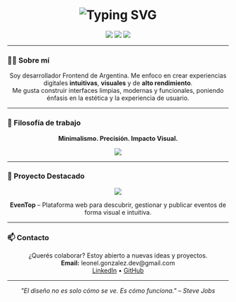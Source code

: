 <h1 align="center">
  <img src="https://readme-typing-svg.demolab.com?font=Fira+Code&size=28&pause=1000&color=000000&center=true&vCenter=true&width=500&lines=Hola%2C+soy+Leonel;Frontend+Developer" alt="Typing SVG" />
</h1>

<p align="center">
  <img src="https://img.shields.io/badge/-@LeonelGonzalez-000000?style=flat-square&logo=github&logoColor=white" />
  <img src="https://img.shields.io/badge/-leonel.gonzalez.dev@gmail.com-000000?style=flat-square&logo=gmail&logoColor=white" />
  <img src="https://img.shields.io/badge/-LinkedIn-000000?style=flat-square&logo=linkedin&logoColor=white" />
</p>

---

### 🧑‍💻 Sobre mí

<p align="center">
  Soy desarrollador Frontend de Argentina. Me enfoco en crear experiencias digitales <strong>intuitivas</strong>, <strong>visuales</strong> y de <strong>alto rendimiento</strong>.<br/>
  Me gusta construir interfaces limpias, modernas y funcionales, poniendo énfasis en la estética y la experiencia de usuario.
</p>

---

### 🚀 Filosofía de trabajo

<p align="center">
  <strong>Minimalismo. Precisión. Impacto Visual.</strong>
</p>

<p align="center">
  <img src="https://skillicons.dev/icons?i=react,nextjs,typescript,tailwind,figma&theme=light" />
</p>

---

### 💼 Proyecto Destacado

<p align="center">
  <a href="https://eventop-frontend.vercel.app/" target="_blank">
    <img src="https://github-readme-stats.vercel.app/api/pin/?username=leonelgonzalez&repo=eventop-frontend&theme=default&border_color=000000&bg_color=ffffff&title_color=000000&text_color=000000" />
  </a>
</p>

<p align="center">
  <strong>EvenTop</strong> – Plataforma web para descubrir, gestionar y publicar eventos de forma visual e intuitiva.
</p>

---

### 📫 Contacto

<p align="center">
  ¿Querés colaborar? Estoy abierto a nuevas ideas y proyectos.
  <br/>
  <strong>Email:</strong> leonel.gonzalez.dev@gmail.com
  <br/>
  <a href="https://www.linkedin.com/in/leonel-gonz%C3%A1lez-0169b32a2" target="_blank">LinkedIn</a> • 
  <a href="https://github.com/LeoGittt" target="_blank">GitHub</a>
</p>

---

<p align="center">
  <i>"El diseño no es solo cómo se ve. Es cómo funciona." – Steve Jobs</i>
</p>
